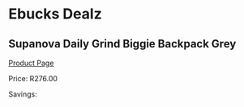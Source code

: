 
# Ebucks Dealz
## Supanova Daily Grind Biggie Backpack Grey
[Product Page](https://www.ebucks.com/web/shop/productSelected.do?prodId=1218065564&catId=1218007340)

Price: R276.00

Savings: 


	